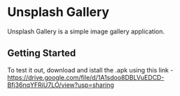 # Unsplash Gallery

Unsplash Gallery is a simple image gallery application.

## Getting Started

To test it out, download and istall the .apk using this link - https://drive.google.com/file/d/1A1sdoo8DBLVuEDCD-Bfj36nqYFRiU7LO/view?usp=sharing
